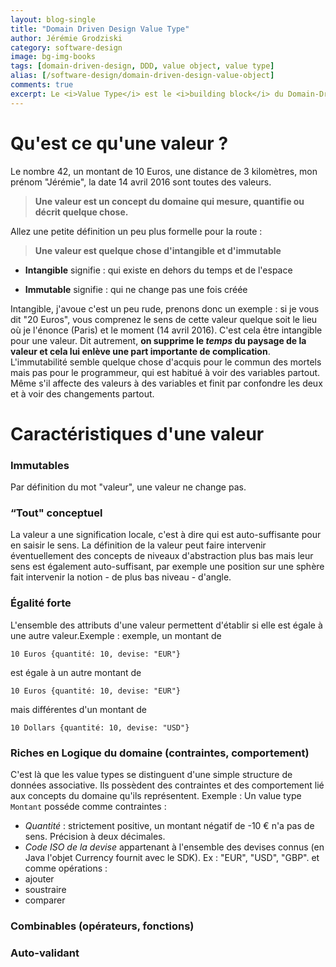 ```yaml
---
layout: blog-single
title: "Domain Driven Design Value Type"
author: Jérémie Grodziski
category: software-design
image: bg-img-books
tags: [domain-driven-design, DDD, value object, value type]
alias: [/software-design/domain-driven-design-value-object]
comments: true
excerpt: Le <i>Value Type</i> est le <i>building block</i> du Domain-Driven Design qui offre le meilleur retour sur investissement. Cet article vous explique ce qu'est le <i>Value Object</i> (ou <i>Value Type</i> comme je préfére le nommer), ses caractéristiques et ses bénéfices.
---
```


# Qu'est ce qu'une valeur ?

Le nombre 42, un montant de 10 Euros, une distance de 3 kilomètres, mon prénom "Jérémie", la date 14 avril 2016 sont toutes des valeurs.

> **Une valeur est un concept du domaine qui mesure, quantifie ou décrit quelque chose.**

Allez une petite définition un peu plus formelle pour la route :

> **Une valeur est quelque chose d'intangible et d'immutable**
>
  - **Intangible** signifie : qui existe en dehors du temps et de l'espace
>
  - **Immutable** signifie : qui ne change pas une fois créée

Intangible, j'avoue c'est un peu rude, prenons donc un exemple : si je vous dit "20 Euros", vous comprenez le sens de cette valeur quelque soit le lieu où je l'énonce (Paris) et le moment (14 avril 2016). C'est cela être intangible pour une valeur. Dit autrement, **on supprime le _temps_ du paysage de la valeur et cela lui enlève une part importante de complication**. L'immutabilité semble quelque chose d'acquis pour le commun des mortels mais pas pour le programmeur, qui est habitué à voir des variables partout. Même s'il affecte des valeurs à des variables et finit par confondre les deux et à voir des changements partout.

# Caractéristiques d'une valeur

### Immutables
Par définition du mot "valeur", une valeur ne change pas.

### “Tout" conceptuel
La valeur a une signification locale, c'est à dire qui est auto-suffisante pour en saisir le sens. La définition de la valeur peut faire intervenir éventuellement des concepts de niveaux d'abstraction plus bas mais leur sens est également auto-suffisant, par exemple une position sur une sphère fait intervenir la notion - de plus bas niveau - d'angle.

### Égalité forte

L'ensemble des attributs d'une valeur permettent d'établir si elle est égale à une autre valeur.Exemple : exemple, un montant de 
```
10 Euros {quantité: 10, devise: "EUR"}
```
est égale à un autre montant de 
```
10 Euros {quantité: 10, devise: "EUR"}
```
mais différentes d'un montant de 
```
10 Dollars {quantité: 10, devise: "USD"}
```


### Riches en Logique du domaine (contraintes, comportement)

C'est là que les value types se distinguent d'une simple structure de données associative. Ils possèdent des contraintes et des comportement lié aux concepts du domaine qu'ils représentent.
Exemple : 
Un value type `Montant` posséde comme contraintes : 

* *Quantité* : strictement positive, un montant négatif de -10 € n'a pas de sens. Précision à deux décimales.
* *Code ISO de la devise* appartenant à l'ensemble des devises connus (en Java l'objet Currency fournit avec le SDK). Ex : "EUR", "USD", "GBP".
et comme opérations : 
* ajouter
* soustraire
* comparer


### Combinables (opérateurs, fonctions)

### Auto-validant




